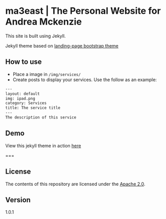 # ma3east | The Personal Website for Andrea Mckenzie

This site is built using Jekyll. 

Jekyll theme based on [landing-page bootstrap theme ](http://startbootstrap.com/templates/landing-page/)

## How to use
 - Place a image in `/img/services/`
 - Create posts to display your services. Use the follow as an example:

```txt
---
layout: default
img: ipad.png
category: Services
title: The service title
---
The description of this service
```

## Demo
View this jekyll theme in action [here](https://swcool.github.io/landing-page-theme)

===

## License
The contents of this repository are licensed under the [Apache
2.0](http://www.apache.org/licenses/LICENSE-2.0.html).

## Version
1.0.1
